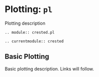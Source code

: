 # Plotting: `pl`

Plotting description

```{eval-rst}
.. module:: crested.pl
```

```{eval-rst}
.. currentmodule:: crested
```

## Basic Plotting

Basic plotting description. Links will follow.
